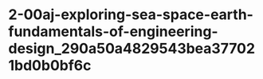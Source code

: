 # 2-00aj-exploring-sea-space-earth-fundamentals-of-engineering-design_290a50a4829543bea377021bd0b0bf6c